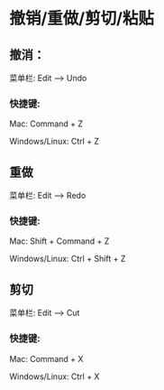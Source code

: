 # 撤销\/重做\/剪切\/粘贴



## 撤消：



菜单栏: Edit —&gt; Undo



### 快捷键:



Mac: Command + Z

Windows\/Linux: Ctrl + Z



## 重做



 菜单栏: Edit —&gt; Redo



### 快捷键:



Mac: Shift + Command + Z





Windows\/Linux: Ctrl + Shift + Z



## 剪切



菜单栏: Edit —&gt; Cut



### 快捷键:

Mac: Command + X

Windows\/Linux: Ctrl + X

